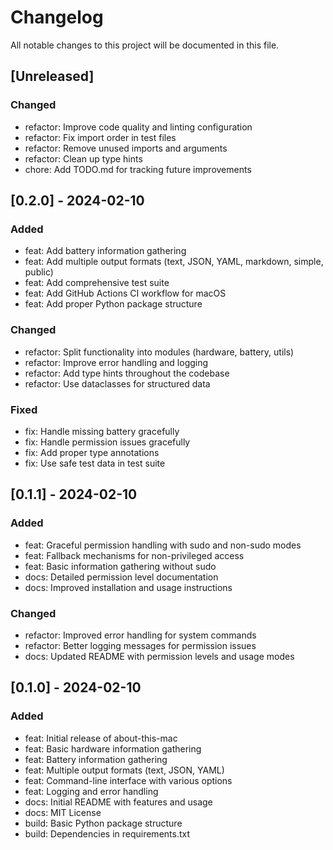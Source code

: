 # Changelog

All notable changes to this project will be documented in this file.

## [Unreleased]

### Changed

- refactor: Improve code quality and linting configuration
- refactor: Fix import order in test files
- refactor: Remove unused imports and arguments
- refactor: Clean up type hints
- chore: Add TODO.md for tracking future improvements

## [0.2.0] - 2024-02-10

### Added

- feat: Add battery information gathering
- feat: Add multiple output formats (text, JSON, YAML, markdown, simple, public)
- feat: Add comprehensive test suite
- feat: Add GitHub Actions CI workflow for macOS
- feat: Add proper Python package structure

### Changed

- refactor: Split functionality into modules (hardware, battery, utils)
- refactor: Improve error handling and logging
- refactor: Add type hints throughout the codebase
- refactor: Use dataclasses for structured data

### Fixed

- fix: Handle missing battery gracefully
- fix: Handle permission issues gracefully
- fix: Add proper type annotations
- fix: Use safe test data in test suite

## [0.1.1] - 2024-02-10

### Added

- feat: Graceful permission handling with sudo and non-sudo modes
- feat: Fallback mechanisms for non-privileged access
- feat: Basic information gathering without sudo
- docs: Detailed permission level documentation
- docs: Improved installation and usage instructions

### Changed

- refactor: Improved error handling for system commands
- refactor: Better logging messages for permission issues
- docs: Updated README with permission levels and usage modes

## [0.1.0] - 2024-02-10

### Added

- feat: Initial release of about-this-mac
- feat: Basic hardware information gathering
- feat: Battery information gathering
- feat: Multiple output formats (text, JSON, YAML)
- feat: Command-line interface with various options
- feat: Logging and error handling
- docs: Initial README with features and usage
- docs: MIT License
- build: Basic Python package structure
- build: Dependencies in requirements.txt
